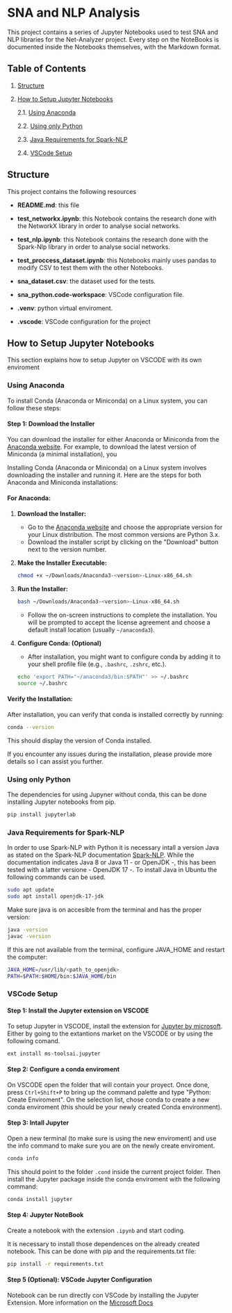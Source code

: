 # SNA and NLP Analysis
This project contains a series of Jupyter Notebooks used to test SNA and NLP libraries for the Net-Analyzer project. Every step on the NoteBooks is documented inside the Notebooks themselves, with the Markdown format.

## Table of Contents
1. [Structure](#structure)
2. [How to Setup Jupyter Notebooks](#how-to-setup-jupyter-notebooks)
   
    2.1. [Using Anaconda](#using-anaconda)
   
    2.2. [Using only Python](#using-only-python)
   
    2.3. [Java Requirements for Spark-NLP](#java-requirements-for-spark-nlp) 
   
    2.4. [VSCode Setup](#vscode-setup) 

## Structure
This project contains the following resources

+ **README.md**: this file

+ **test_networkx.ipynb**: this Notebook contains the research done with the NetworkX library in order to analyse social networks.

+ **test_nlp.ipynb**: this Notebook contains the research done with the Spark-Nlp library in order to analyse social networks.

+ **test_proccess_dataset.ipynb**: this Notebooks mainly uses pandas to modify CSV to test them with the other Notebooks.

+ **sna_dataset.csv**: the dataset used for the tests.

+ **sna_python.code-workspace**: VSCode configuration file.
  
+ **.venv**: python virtual enviroment.

+ **.vscode**: VSCode configuration for the project


## How to Setup Jupyter Notebooks

This section explains how to setup Jupyter on VSCODE with its own enviroment
### Using Anaconda

 To install Conda (Anaconda or Miniconda) on a Linux system, you can follow these steps:

#### Step 1: Download the Installer
You can download the installer for either Anaconda or Miniconda from the [Anaconda website](https://www.anaconda.com/products/distribution). For example, to download the latest version of Miniconda (a minimal installation), you

 Installing Conda (Anaconda or Miniconda) on a Linux system involves downloading the installer and running it. Here are the steps for both Anaconda and Miniconda installations:

 #### For Anaconda:

1. **Download the Installer:**
   - Go to the [Anaconda website](https://www.anaconda.com/products/distribution) and choose the appropriate version for your Linux distribution. The most common versions are Python 3.x.
   - Download the installer script by clicking on the "Download" button next to the version number.

2. **Make the Installer Executable:**
   ```bash
   chmod +x ~/Downloads/Anaconda3-<version>-Linux-x86_64.sh
   ```

3. **Run the Installer:**
   ```bash
   bash ~/Downloads/Anaconda3-<version>-Linux-x86_64.sh
   ```
   - Follow the on-screen instructions to complete the installation. You will be prompted to accept the license agreement and choose a default install location (usually `~/anaconda3`).

4. **Configure Conda: (Optional)**
   - After installation, you might want to configure conda by adding it to your shell profile file (e.g., `.bashrc`, `.zshrc`, etc.).
   ```bash
   echo 'export PATH="~/anaconda3/bin:$PATH"' >> ~/.bashrc
   source ~/.bashrc
   ```


#### Verify the Installation:
After installation, you can verify that conda is installed correctly by running:
```bash
conda --version
```
This should display the version of Conda installed.

If you encounter any issues during the installation, please provide more details so I can assist you further.


### Using only Python
 The dependencies for using Jupyner without conda, this can be done installing Jupyter notebooks from pip.
```bash
pip install jupyterlab
```


### Java Requirements for Spark-NLP
In order to use Spark-NLP with Python it is necessary intall a version Java as stated on the Spark-NLP documentation [Spark-NLP](https://sparknlp.org/docs/en/quickstart).
While the documentation indicates Java 8 or Java 11 - or OpenJDK -, this has been tested with a latter versione - OpenJDK 17 -. To install Java in Ubuntu the following commands can be used.
```bash
sudo apt update
sudo apt install openjdk-17-jdk
```
Make sure java is on accesible from the terminal and has the proper version:
```bash
java -version
javac -version
```
If this are not available from the terminal, configure JAVA_HOME and restart the computer:
```bash
JAVA_HOME=/usr/lib/<path_to_openjdk>
PATH=$PATH:$HOME/bin:$JAVA_HOME/bin
```

### VSCode Setup
#### Step 1: Install the Jupyter extension on VSCODE
To setup Jupyter in VSCODE, install the extension for [Jupyter by microsoft](https://marketplace.visualstudio.com/items?itemName=ms-toolsai.jupyter).
Either by going to the extantions market on the VSCODE or by using the following comand.
```bash
ext install ms-toolsai.jupyter
```

#### Step 2: Configure a conda enviroment
On VSCODE open the folder that will contain your proyect. Once done, press `Ctrl+Shift+P` to bring up the command palette and type "Python: Create Enviroment". On the selection list, chose conda to create a new conda enviroment (this should be your newly created Conda environment).

#### Step 3: Intall Jupyter
Open a new terminal (to make sure is using the new enviroment) and use the info command to make sure you are on the newly create enviroment.
```bash
conda info
```
This should point to the folder `.cond` inside the current project folder. Then install the Jupyter package inside the conda enviroment with the following command:
```bash
conda install jupyter
```

#### Step 4: Jupyter NoteBook
Create a notebook with the extension `.ipynb` and start coding.

It is necessary to install those dependences on the already created notebook. This can be done with pip and the requirements.txt file:
```bash
pip install -r requirements.txt
```

#### Step 5 (Optional): VSCode Jupyter Configuration
Notebook can be run directly con VSCode by installing the Jupyter Extension. More information on the [Microsoft Docs](https://code.visualstudio.com/docs/languages/python)
